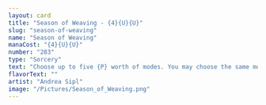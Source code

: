```yaml
---
layout: card
title: "Season of Weaving - {4}{U}{U}"
slug: "season-of-weaving"
name: "Season of Weaving"
manaCost: "{4}{U}{U}"
number: "283"
type: "Sorcery"
text: "Choose up to five {P} worth of modes. You may choose the same mode more than once.\n{P} — Draw a card.\n{P}{P} — Choose an artifact or creature you control. Create a token that's a copy of it.\n{P}{P}{P} — Return each nonland, nontoken permanent to its owner's hand."
flavorText: ""
artist: "Andrea Sipl"
image: "/Pictures/Season_of_Weaving.png"
---
```


